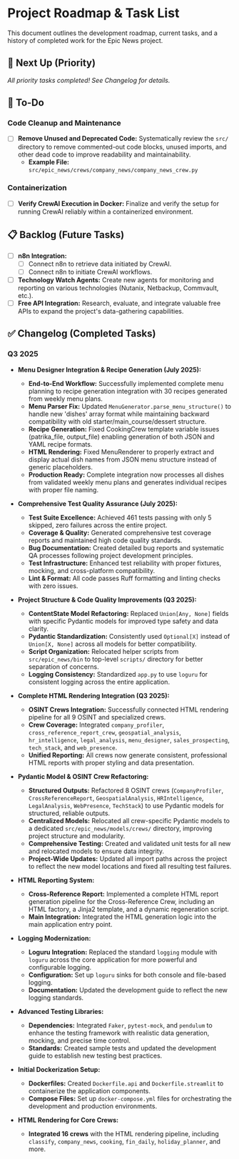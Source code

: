 # Project Roadmap & Task List

This document outlines the development roadmap, current tasks, and a history of completed work for the Epic News project.

## 🚀 Next Up (Priority)

*All priority tasks completed! See Changelog for details.*

## 📝 To-Do

### Code Cleanup and Maintenance

- [ ] **Remove Unused and Deprecated Code:** Systematically review the `src/` directory to remove commented-out code blocks, unused imports, and other dead code to improve readability and maintainability.
  - **Example File:** `src/epic_news/crews/company_news/company_news_crew.py`

### Containerization

- [ ] **Verify CrewAI Execution in Docker:** Finalize and verify the setup for running CrewAI reliably within a containerized environment.

## 📋 Backlog (Future Tasks)

- [ ] **n8n Integration:**
  - [ ] Connect n8n to retrieve data initiated by CrewAI.
  - [ ] Connect n8n to initiate CrewAI workflows.
- [ ] **Technology Watch Agents:** Create new agents for monitoring and reporting on various technologies (Nutanix, Netbackup, Commvault, etc.).
- [ ] **Free API Integration:** Research, evaluate, and integrate valuable free APIs to expand the project's data-gathering capabilities.

## ✅ Changelog (Completed Tasks)

### Q3 2025

- **Menu Designer Integration & Recipe Generation (July 2025):**
  - **End-to-End Workflow:** Successfully implemented complete menu planning to recipe generation integration with 30 recipes generated from weekly menu plans.
  - **Menu Parser Fix:** Updated `MenuGenerator.parse_menu_structure()` to handle new 'dishes' array format while maintaining backward compatibility with old starter/main_course/dessert structure.
  - **Recipe Generation:** Fixed CookingCrew template variable issues (patrika_file, output_file) enabling generation of both JSON and YAML recipe formats.
  - **HTML Rendering:** Fixed MenuRenderer to properly extract and display actual dish names from JSON menu structure instead of generic placeholders.
  - **Production Ready:** Complete integration now processes all dishes from validated weekly menu plans and generates individual recipes with proper file naming.

- **Comprehensive Test Quality Assurance (July 2025):**
  - **Test Suite Excellence:** Achieved 461 tests passing with only 5 skipped, zero failures across the entire project.
  - **Coverage & Quality:** Generated comprehensive test coverage reports and maintained high code quality standards.
  - **Bug Documentation:** Created detailed bug reports and systematic QA processes following project development principles.
  - **Test Infrastructure:** Enhanced test reliability with proper fixtures, mocking, and cross-platform compatibility.
  - **Lint & Format:** All code passes Ruff formatting and linting checks with zero issues.

- **Project Structure & Code Quality Improvements (Q3 2025):**
  - **ContentState Model Refactoring:** Replaced `Union[Any, None]` fields with specific Pydantic models for improved type safety and data clarity.
  - **Pydantic Standardization:** Consistently used `Optional[X]` instead of `Union[X, None]` across all models for better compatibility.
  - **Script Organization:** Relocated helper scripts from `src/epic_news/bin` to top-level `scripts/` directory for better separation of concerns.
  - **Logging Consistency:** Standardized `app.py` to use `loguru` for consistent logging across the entire application.

- **Complete HTML Rendering Integration (Q3 2025):**
  - **OSINT Crews Integration:** Successfully connected HTML rendering pipeline for all 9 OSINT and specialized crews.
  - **Crew Coverage:** Integrated `company_profiler`, `cross_reference_report_crew`, `geospatial_analysis`, `hr_intelligence`, `legal_analysis`, `menu_designer`, `sales_prospecting`, `tech_stack`, and `web_presence`.
  - **Unified Reporting:** All crews now generate consistent, professional HTML reports with proper styling and data presentation.

- **Pydantic Model & OSINT Crew Refactoring:**
  - **Structured Outputs:** Refactored 8 OSINT crews (`CompanyProfiler`, `CrossReferenceReport`, `GeospatialAnalysis`, `HRIntelligence`, `LegalAnalysis`, `WebPresence`, `TechStack`) to use Pydantic models for structured, reliable outputs.
  - **Centralized Models:** Relocated all crew-specific Pydantic models to a dedicated `src/epic_news/models/crews/` directory, improving project structure and modularity.
  - **Comprehensive Testing:** Created and validated unit tests for all new and relocated models to ensure data integrity.
  - **Project-Wide Updates:** Updated all import paths across the project to reflect the new model locations and fixed all resulting test failures.

- **HTML Reporting System:**
  - **Cross-Reference Report:** Implemented a complete HTML report generation pipeline for the Cross-Reference Crew, including an HTML factory, a Jinja2 template, and a dynamic regeneration script.
  - **Main Integration:** Integrated the HTML generation logic into the main application entry point.

- **Logging Modernization:**
  - **Loguru Integration:** Replaced the standard `logging` module with `loguru` across the core application for more powerful and configurable logging.
  - **Configuration:** Set up `loguru` sinks for both console and file-based logging.
  - **Documentation:** Updated the development guide to reflect the new logging standards.

- **Advanced Testing Libraries:**
  - **Dependencies:** Integrated `Faker`, `pytest-mock`, and `pendulum` to enhance the testing framework with realistic data generation, mocking, and precise time control.
  - **Standards:** Created sample tests and updated the development guide to establish new testing best practices.

- **Initial Dockerization Setup:**
  - **Dockerfiles:** Created `Dockerfile.api` and `Dockerfile.streamlit` to containerize the application components.
  - **Compose Files:** Set up `docker-compose.yml` files for orchestrating the development and production environments.

- **HTML Rendering for Core Crews:**
  - **Integrated 16 crews** with the HTML rendering pipeline, including `classify`, `company_news`, `cooking`, `fin_daily`, `holiday_planner`, and more.
